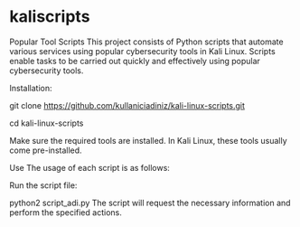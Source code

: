 # kaliscripts

Popular Tool Scripts
This project consists of Python scripts that automate various services using popular cybersecurity tools in Kali Linux. Scripts enable tasks to be carried out quickly and effectively using popular cybersecurity tools.

Installation:

git clone https://github.com/kullaniciadiniz/kali-linux-scripts.git

cd kali-linux-scripts

Make sure the required tools are installed. In Kali Linux, these tools usually come pre-installed.

Use
The usage of each script is as follows:

Run the script file:

python2 script_adi.py
The script will request the necessary information and perform the specified actions.
